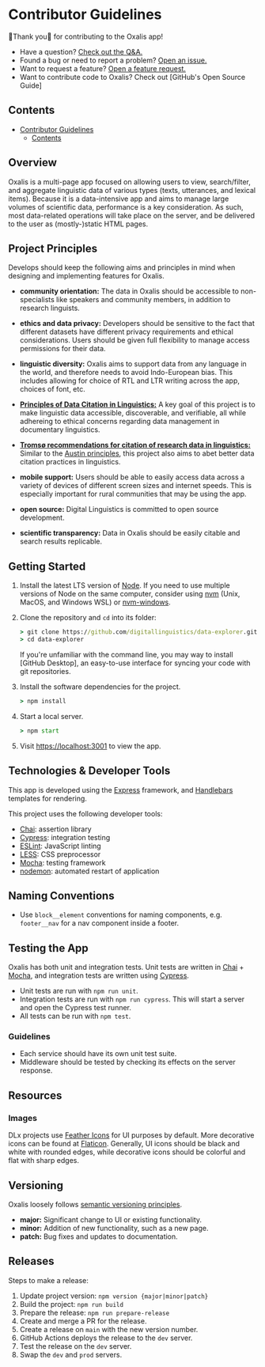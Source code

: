 # Contributor Guidelines

🌟Thank you🌟 for contributing to the Oxalis app!

- Have a question? [Check out the Q&A.][discussions]
- Found a bug or need to report a problem? [Open an issue.][bug-report]
- Want to request a feature? [Open a feature request.][feature-request]
- Want to contribute code to Oxalis? Check out [GitHub's Open Source Guide]

## Contents

- [Contributor Guidelines](#contributor-guidelines)
  - [Contents](#contents)

## Overview

Oxalis is a multi-page app focused on allowing users to view, search/filter, and aggregate linguistic data of various types (texts, utterances, and lexical items). Because it is a data-intensive app and aims to manage large volumes of scientific data, performance is a key consideration. As such, most data-related operations will take place on the server, and be delivered to the user as (mostly-)static HTML pages.

## Project Principles

Develops should keep the following aims and principles in mind when designing and implementing features for Oxalis.

- **community orientation:** The data in Oxalis should be accessible to non-specialists like speakers and community members, in addition to research linguists.

- **ethics and data privacy:** Developers should be sensitive to the fact that different datasets have different privacy requirements and ethical considerations. Users should be given full flexibility to manage access permissions for their data.

- **linguistic diversity:** Oxalis aims to support data from any language in the world, and therefore needs to avoid Indo-European bias. This includes allowing for choice of RTL and LTR writing across the app, choices of font, etc.

- [**Principles of Data Citation in Linguistics:**][Austin] A key goal of this project is to make linguistic data accessible, discoverable, and verifiable, all while adhereing to ethical concerns regarding data management in documentary linguistics.

- [**Tromsø recommendations for citation of research data in linguistics:**][Tromso] Similar to the [Austin principles][Austin], this project also aims to abet better data citation practices in linguistics.

- **mobile support:** Users should be able to easily access data across a variety of devices of different screen sizes and internet speeds. This is especially important for rural communities that may be using the app.

- **open source:** Digital Linguistics is committed to open source development.

- **scientific transparency:** Data in Oxalis should be easily citable and search results replicable.

## Getting Started

1. Install the latest LTS version of [Node]. If you need to use multiple versions of Node on the same computer, consider using [nvm] (Unix, MacOS, and Windows WSL) or [nvm-windows].

2. Clone the repository and `cd` into its folder:

    ```cmd
    > git clone https://github.com/digitallinguistics/data-explorer.git
    > cd data-explorer
    ```

    If you're unfamiliar with the command line, you may way to install [GitHub Desktop], an easy-to-use interface for syncing your code with git repositories.

3. Install the software dependencies for the project.

    ```cmd
    > npm install
    ```

4. Start a local server.

    ```cmd
    > npm start
    ```

5. Visit <https://localhost:3001> to view the app.

## Technologies & Developer Tools

This app is developed using the [Express] framework, and [Handlebars] templates for rendering.

This project uses the following developer tools:

- [Chai]: assertion library
- [Cypress]: integration testing
- [ESLint]: JavaScript linting
- [LESS]: CSS preprocessor
- [Mocha]: testing framework
- [nodemon]: automated restart of application

## Naming Conventions

- Use `block__element` conventions for naming components, e.g. `footer__nav` for a nav component inside a footer.

## Testing the App

Oxalis has both unit and integration tests. Unit tests are written in [Chai] + [Mocha], and integration tests are written using [Cypress].

- Unit tests are run with `npm run unit`.
- Integration tests are run with `npm run cypress`. This will start a server and open the Cypress test runner.
- All tests can be run with `npm test`.

### Guidelines

- Each service should have its own unit test suite.
- Middleware should be tested by checking its effects on the server response.

## Resources

### Images

DLx projects use [Feather Icons][Feather] for UI purposes by default. More decorative icons can be found at [Flaticon]. Generally, UI icons should be black and white with rounded edges, while decorative icons should be colorful and flat with sharp edges.

## Versioning

Oxalis loosely follows [semantic versioning principles][semver].

- **major:** Significant change to UI or existing functionality.
- **minor:** Addition of new functionality, such as a new page.
- **patch:** Bug fixes and updates to documentation.

## Releases

Steps to make a release:

1. Update project version: `npm version {major|minor|patch}`
2. Build the project: `npm run build`
3. Prepare the release: `npm run prepare-release`
4. Create and merge a PR for the release.
5. Create a release on `main` with the new version number.
6. GitHub Actions deploys the release to the `dev` server.
7. Test the release on the `dev` server.
8. Swap the `dev` and `prod` servers.

<!-- LINKS -->
[Austin]:          https://site.uit.no/linguisticsdatacitation/austinprinciples/
[bug-report]:      https://github.com/digitallinguistics/data-explorer/issues/new?labels=🐞%20bug&template=bug_report.md
[Chai]:            https://www.chaijs.com/
[discussions]:     https://github.com/digitallinguistics/data-explorer/discussions/categories/q-a
[Cypress]:         https://www.cypress.io/
[ESLint]:          https://eslint.org/
[Express]:         http://expressjs.com/
[Feather]:         https://feathericons.com/
[feature-request]: https://github.com/digitallinguistics/data-explorer/issues/new?labels=🎁%20feature&template=feature_request.md
[Flaticon]:        https://www.flaticon.com/
[GitHub-Desktop]:  https://desktop.github.com/
[Handlebars]:      https://handlebarsjs.com/
[LESS]:            https://lesscss.org/
[Mocha]:           https://mochajs.org/
[Node]:            https://nodejs.org/en/
[nodemon]:         https://nodemon.io/
[nvm]:             https://github.com/nvm-sh/nvm
[nvm-windows]:     https://github.com/coreybutler/nvm-windows
[open-source]:     https://opensource.guide/how-to-contribute/
[semver]:          https://semver.org/
[Tromso]:          https://www.rd-alliance.org/group/linguistics-data-ig/outcomes/troms%C3%B8-recommendations-citation-research-data-linguistics
